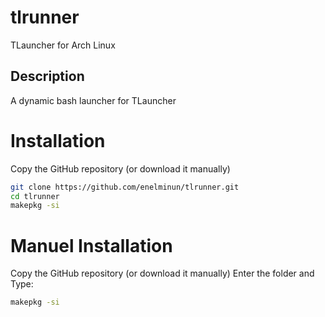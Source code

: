 # tlrunner
TLauncher for Arch Linux

## Description
A dynamic bash launcher for TLauncher

# Installation

Copy the GitHub repository (or download it manually)
```bash
git clone https://github.com/enelminun/tlrunner.git
cd tlrunner
makepkg -si
```
# Manuel Installation
Copy the GitHub repository (or download it manually)
Enter the folder and 
Type: 
```bash
makepkg -si
```
